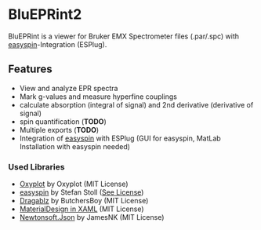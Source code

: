 # BluEPRint2

BluEPRint is a viewer for Bruker EMX Spectrometer files (.par/.spc) with [easyspin](http://www.easyspin.org/)-Integration (ESPlug).

## Features
- View and analyze EPR spectra
- Mark g-values and measure hyperfine couplings
- calculate absorption (integral of signal) and 2nd derivative (derivative of signal)
- spin quantification (**TODO**)
- Multiple exports (**TODO**)
- Integration of [easyspin](http://www.easyspin.org/) with ESPlug (GUI for easyspin, MatLab Installation with easyspin needed)

### Used Libraries
- [Oxyplot](https://github.com/oxyplot/oxyplot) by Oxyplot (MIT License)
- [easyspin](http://www.easyspin.org/) by Stefan Stoll ([See License](http://www.easyspin.org/download.html))
- [Dragablz](https://github.com/ButchersBoy/Dragablz) by ButchersBoy (MIT License)
- [MaterialDesign in XAML](https://github.com/MaterialDesignInXAML/MaterialDesignInXamlToolkit) (MIT License)
- [Newtonsoft.Json](https://github.com/JamesNK/Newtonsoft.Json) by JamesNK (MIT License)
